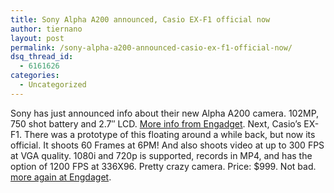 ```yaml
---
title: Sony Alpha A200 announced, Casio EX-F1 official now
author: tiernano
layout: post
permalink: /sony-alpha-a200-announced-casio-ex-f1-official-now/
dsq_thread_id:
  - 6161626
categories:
  - Uncategorized
---
```

Sony has just announced info about their new Alpha A200 camera. 102MP, 750 shot battery and 2.7&#8243; LCD. [More info from Engadget][1]. Next, Casio&#8217;s EX-F1. There was a prototype of this floating around a while back, but now its official. It shoots 60 Frames at 6PM! And also shoots video at up to 300 FPS at VGA quality. 1080i and 720p is supported, records in MP4, and has the option of 1200 FPS at 336X96. Pretty crazy camera. Price: $999. Not bad. [more again at Engdaget][2].

 [1]: http://www.engadget.com/2008/01/06/sony-alpha-a200-announced-for-us/
 [2]: http://www.engadget.com/2008/01/06/casio-gets-official-with-the-ex-f1-60fps-prosumer-camera-camco/